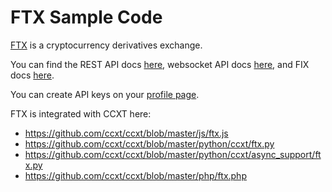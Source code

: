# FTX Sample Code

[FTX](https://ftx.com/) is a cryptocurrency derivatives exchange.

You can find the REST API docs [here](https://ftx1.docs.apiary.io), websocket API docs [here](https://ftxwebsocket.docs.apiary.io), and FIX docs [here](https://docs.ftx.com/#fix-api).

You can create API keys on your [profile page](https://ftx.com/profile).

FTX is integrated with CCXT here:
- https://github.com/ccxt/ccxt/blob/master/js/ftx.js
- https://github.com/ccxt/ccxt/blob/master/python/ccxt/ftx.py
- https://github.com/ccxt/ccxt/blob/master/python/ccxt/async_support/ftx.py
- https://github.com/ccxt/ccxt/blob/master/php/ftx.php

